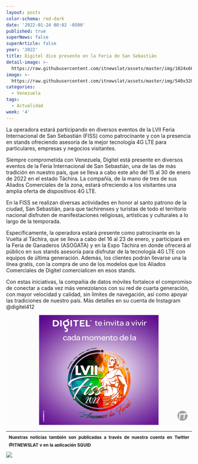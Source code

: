 ```yaml
---
layout: posts
color-schema: red-dark
date: '2022-01-24 08:02 -0500'
published: true
superNews: false
superArticle: false
year: '2022'
title: Digitel dice presente en la Feria de San Sebastián
detail-image: >-
  https://raw.githubusercontent.com/itnewslat/assets/master/img/1024x680/digitel-fit2022-g.jpg
image: >-
  https://raw.githubusercontent.com/itnewslat/assets/master/img/540x320/digitel-fit2022-p.jpg
categories:
  - Venezuela
tags:
  - Actualidad
week: '4'
---
```

La operadora estará participando en diversos eventos de la LVII Feria Internacional de San Sebastián (FISS) como patrocinante y con la presencia en stands ofreciendo asesoría de la mejor tecnología 4G LTE para particulares, empresas y negocios visitantes.

Siempre comprometida con Venezuela, Digitel está presente en diversos eventos de la Feria Internacional de San Sebastián, una de las de más tradición en nuestro país, que se lleva a cabo este año del 15 al 30 de enero de 2022 en el estado Táchira. La compañía, de la mano de tres de sus Aliados Comerciales de la zona, estará ofreciendo a los visitantes una amplia oferta de dispositivos 4G LTE.

En la FISS se realizan diversas actividades en honor al santo patrono de la ciudad, San Sebastián, para que tachirenses y turistas de todo el territorio nacional disfruten de manifestaciones religiosas, artísticas y culturales a lo largo de la temporada.

Específicamente, la operadora estará presente como patrocinante en la Vuelta al Táchira, que se lleva a cabo del 16 al 23 de enero, y participará en la Feria de Ganaderos (ASOGATA) y en la Expo Táchira en donde ofrecerá al público en sus stands asesoría para disfrutar de la tecnología 4G LTE con equipos de última generación. Además, los clientes podrán llevarse una la línea gratis, con la compra de uno de los modelos que los Aliados Comerciales de Digitel comercialicen en esos stands.

Con estas iniciativas, la compañía de datos móviles fortalece el compromiso de conectar a cada vez más venezolanos con su red de cuarta generación, con mayor velocidad y calidad, sin límites de navegación, así como apoyar las tradiciones de nuestro país. Más detalles en su cuenta de Instagram @digitel412

![](https://raw.githubusercontent.com/itnewslat/assets/master/img/540x320/digitel-fit2022-p.jpg)

<table style="height: 42px;" width="569">
<tbody>
<tr>
<td style="text-align: justify;"><sub><strong>Nuestras noticias también son publicadas a través de nuestra cuenta en Twitter <a href="https://twitter.com/itnewslat?lang=es">@ITNEWSLAT</a> y en la aplicación <a href="https://squidapp.co/en/">SQUID</a></strong></sub></td>
</tr>
</tbody>
</table>

<img src="https://tracker.metricool.com/c3po.jpg?hash=56f88a41e39ab42c063cc51676587a04"/>